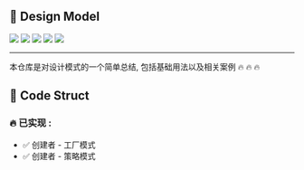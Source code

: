 ## :rocket: Design Model

![](https://img.shields.io/badge/design-model-red) 
![](https://img.shields.io/badge/设计模式-factory-red) 
![](https://img.shields.io/badge/technological-netty-yellow) 
![](https://img.shields.io/badge/rpc-springboot-green) 
![](https://img.shields.io/badge/methods-RPC-blue)

---

本仓库是对设计模式的一个简单总结, 包括基础用法以及相关案例 :fire: :fire: :fire:

## :pushpin: Code Struct

### :fire: 已实现 :

- :white_check_mark: 创建者 - 工厂模式
- :white_check_mark: 创建者 - 策略模式
